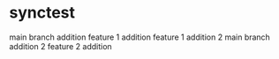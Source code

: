 # synctest 
main branch addition
feature 1 addition
feature 1 addition 2
main branch addition 2
feature 2 addition
